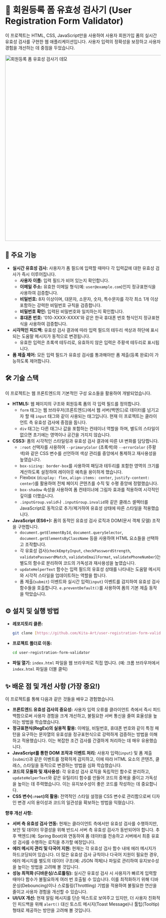 

# 📝 회원등록 폼 유효성 검사기 (User Registration Form Validator)

이 프로젝트는 HTML, CSS, JavaScript만을 사용하여 사용자 회원가입 폼의 실시간 유효성 검사를 구현한 웹 애플리케이션입니다. 사용자 입력의 정확성을 보장하고 사용자 경험을 개선하는 데 중점을 두었습니다.


<img src="https://github.com/user-attachments/assets/1e455ea6-3364-4b36-9238-9fd7c973371d" alt="회원등록 폼 유효성 검사기 데모" width="600" />


## 🚀 주요 기능
* **실시간 유효성 검사:** 사용자가 폼 필드에 입력할 때마다 각 입력값에 대한 유효성 검사가 즉시 이루어집니다.
    * **사용자 이름:** 입력 필드가 비어 있는지 확인합니다.
    * **이메일 주소:** 유효한 이메일 형식(예: `user@example.com`)인지 정규표현식을 사용하여 검증합니다.
    * **비밀번호:** 8자 이상이며, 대문자, 소문자, 숫자, 특수문자를 각각 최소 1개 이상 포함하는 강력한 비밀번호 규칙을 검증합니다.
    * **비밀번호 확인:** 입력된 비밀번호와 일치하는지 확인합니다.
    * **휴대폰 번호:** '010-XXXX-XXXX'와 같은 한국 휴대폰 번호 형식인지 정규표현식을 사용하여 검증합니다.
* **시각적인 피드백:** 유효성 검사 결과에 따라 입력 필드의 테두리 색상과 하단에 표시되는 도움말 메시지가 동적으로 변경됩니다.
    * 유효한 입력은 초록색 테두리로, 유효하지 않은 입력은 주황색 테두리로 표시됩니다.
* **폼 제출 제어:** 모든 입력 필드가 유효성 검사를 통과해야만 폼 제출(등록 완료)이 가능하도록 제어합니다.

## 🛠️ 기술 스택
이 프로젝트는 웹 프론트엔드의 기본적인 구성 요소들을 활용하여 개발되었습니다.

* **HTML5:** 웹 페이지의 구조와 회원등록 폼의 각 입력 필드를 정의합니다.
    * `form` 태그는 웹 브라우저(프론트엔드)에서 웹 서버(백엔드)로 데이터를 넘기고자 할 때 `input` 태그와 같이 사용되는 태그입니다. 현재 이 프로젝트는 클라이언트 측 유효성 검사에 중점을 둡니다.
    * `div` 태그는 다른 태그나 값을 포함하는 컨테이너 역할을 하며, 별도의 스타일이 없으면 초기에는 영역이나 공간을 가지지 않습니다.
* **CSS3:** 폼의 시각적인 스타일링과 유효성 검사 결과에 따른 UI 변화를 담당합니다.
    * `:root` 선택자를 사용하여 `--primaryColor` (초록색)와 `--errorColor` (주황색)와 같은 CSS 변수를 선언하여 색상 관리를 중앙에서 통제하고 재사용성을 높였습니다.
    * `box-sizing: border-box`를 사용하여 패딩과 테두리를 포함한 영역의 크기를 계산하도록 설정하여 레이아웃 예측을 용이하게 했습니다.
    * Flexbox (`display: flex`, `align-items: center`, `justify-content: center`)를 활용하여 전체 페이지 콘텐츠를 수직 및 수평 중앙에 정렬했습니다.
    * `box-shadow` 속성을 사용하여 폼 컨테이너에 그림자 효과를 적용하여 시각적인 깊이를 더했습니다.
    * `.inputGroup.valid`나 `.inputGroup.invalid`와 같은 클래스 셀렉터를 JavaScript로 동적으로 추가/제거하여 유효성 상태에 따른 스타일을 적용했습니다.
* **JavaScript (ES6+):** 폼의 동적인 유효성 검사 로직과 DOM(문서 객체 모델) 조작을 구현합니다.
    * `document.getElementById`, `document.querySelector`, `document.getElementsByClassName` 등을 사용하여 HTML 요소들을 선택하고 조작합니다.
    * 각 유효성 검사(`checkEmptyInput`, `checkPasswordStrength`, `validatePasswordMatch`, `validateEmailFormat`, `validatePhoneNumber`)는 별도의 함수로 분리하여 코드의 가독성과 재사용성을 높였습니다.
    * `updateHelperText` 함수는 입력 필드의 유효성 상태를 나타내는 도움말 메시지와 시각적 스타일을 업데이트하는 역할을 합니다.
    * 폼 제출(`submit`) 이벤트와 실시간 입력(`input`) 이벤트를 감지하여 유효성 검사 함수들을 호출합니다. `e.preventDefault()`를 사용하여 폼의 기본 제출 동작을 막았습니다.

## ⚙️ 설치 및 실행 방법
* **레포지토리 클론:**
    ```bash
    git clone [https://github.com/Kita-Art/user-registration-form-validator.git](https://github.com/Kita-Art/user-registration-form-validator.git)
    ```
* **프로젝트 폴더로 이동:**
    ```bash
    cd user-registration-form-validator
    ```
* **파일 열기:** `index.html` 파일을 웹 브라우저로 직접 엽니다. (예: 크롬 브라우저에서 `index.html` 파일을 더블 클릭)

## ✨ 배운 점 및 개선 사항 (가장 중요!)
이 프로젝트를 통해 다음과 같은 것들을 배우고 경험했습니다.

* **프론트엔드 유효성 검사의 중요성:** 사용자 입력 오류를 클라이언트 측에서 즉시 피드백함으로써 사용자 경험을 크게 개선하고, 불필요한 서버 통신을 줄여 효율성을 높이는 방법을 학습했습니다.
* **정규표현식(RegEx)의 실용적 활용:** 이메일, 비밀번호, 휴대폰 번호와 같이 특정 패턴을 요구하는 문자열의 유효성을 정규표현식으로 강력하게 검증하는 방법을 이해하고 적용했습니다. 이는 복잡한 조건 검사를 간결하게 처리하는 데 매우 유용했습니다.
* **JavaScript를 통한 DOM 조작과 이벤트 처리:** 사용자 입력(`input`) 및 폼 제출(`submit`)과 같은 이벤트를 정확하게 감지하고, 이에 따라 HTML 요소의 콘텐츠, 클래스, 스타일을 동적으로 변경하는 방법을 심화 학습했습니다.
* **코드의 모듈화 및 재사용성:** 각 유효성 검사 로직을 독립적인 함수로 분리하고, `updateHelperText`와 같은 유틸리티 함수를 만들어 코드의 중복을 줄이고 가독성을 높이는 데 주력했습니다. 이는 유지보수성이 좋은 코드를 작성하는 데 중요합니다.
* **CSS 변수(`:root`)의 활용:** 전역적인 스타일 설정을 CSS 변수로 관리함으로써 디자인 변경 시의 용이성과 코드의 일관성을 확보하는 방법을 익혔습니다.

**향후 개선 사항:**

* **서버 측 유효성 검사 연동:** 현재는 클라이언트 측에서만 유효성 검사를 수행하지만, 보안 및 데이터 무결성을 위해 반드시 서버 측 유효성 검사가 동반되어야 합니다. 추후 백엔드(예: Spring Boot)와 연동하여 폼 데이터를 전송하고 서버에서 최종 유효성 검사를 수행하는 로직을 추가할 예정입니다.
* **에러 메시지 관리 및 다국어 지원:** 현재는 각 유효성 검사 함수 내에 에러 메시지가 하드코딩되어 있습니다. 더 많은 유효성 검사 규칙이나 다국어 지원이 필요한 경우, 에러 메시지를 별도의 데이터 구조(예: JSON 객체)나 파일로 관리하여 유지보수성을 높이는 방법을 고려해 볼 것입니다.
* **성능 최적화 (디바운싱/스로틀링):** 실시간 유효성 검사 시 사용자가 빠르게 입력할 때마다 함수가 불필요하게 여러 번 호출될 수 있습니다. 이를 최적화하기 위해 디바운싱(Debouncing)이나 스로틀링(Throttling) 기법을 적용하여 불필요한 연산을 줄이고 사용자 경험을 개선할 수 있습니다.
* **UI/UX 개선:** 현재 알림 메시지를 단순 텍스트로 보여주고 있지만, 더 사용자 친화적인 피드백을 위해 `alert()` 대신 토스트 메시지(Toast Message)나 툴팁(Tooltip) 형태로 제공하는 방안을 고려해 볼 것입니다.
